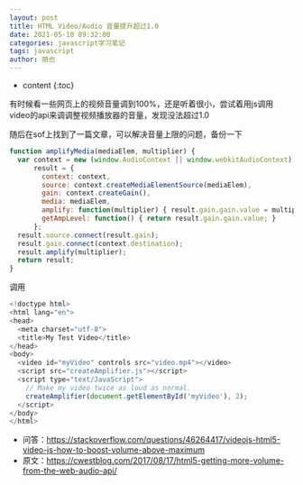 ```yaml
---
layout: post
title: HTML Video/Audio 音量提升超过1.0
date: 2021-05-10 09:32:00
categories: javascript学习笔记
tags: javascript
author: 朋也
---
```


* content
{:toc}





有时候看一些网页上的视频音量调到100%，还是听着很小，尝试着用js调用video的api来调调整视频播放器的音量，发现没法超过1.0

随后在sof上找到了一篇文章，可以解决音量上限的问题，备份一下

```js
function amplifyMedia(mediaElem, multiplier) {
  var context = new (window.AudioContext || window.webkitAudioContext),
      result = {
        context: context,
        source: context.createMediaElementSource(mediaElem),
        gain: context.createGain(),
        media: mediaElem,
        amplify: function(multiplier) { result.gain.gain.value = multiplier; },
        getAmpLevel: function() { return result.gain.gain.value; }
      };
  result.source.connect(result.gain);
  result.gain.connect(context.destination);
  result.amplify(multiplier);
  return result;
}
```

调用

```js
<!doctype html>
<html lang="en">
<head>
  <meta charset="utf-8">
  <title>My Test Video</title>
</head>
<body>
  <video id="myVideo" controls src="video.mp4"></video>
  <script src="createAmplifier.js"></script>
  <script type="text/JavaScript">
    // Make my video twice as loud as normal.
    createAmplifier(document.getElementById('myVideo'), 2);
  </script>
</body>
</html>
```

- 问答：https://stackoverflow.com/questions/46264417/videojs-html5-video-js-how-to-boost-volume-above-maximum
- 原文：https://cwestblog.com/2017/08/17/html5-getting-more-volume-from-the-web-audio-api/
